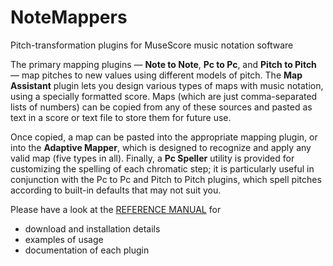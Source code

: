 # NoteMappers
Pitch-transformation plugins for MuseScore music notation software

The primary mapping plugins  —  **Note to Note**, **Pc to Pc**, and **Pitch to Pitch** —  map pitches to new values using different models of pitch. The **Map Assistant** plugin lets you design various types of maps with music notation, using a specially formatted score. Maps (which are just comma-separated lists of numbers) can be copied from any of these sources and pasted as text in a score or text file to store them for future use.

Once copied, a map can be pasted into the appropriate mapping plugin, or into the **Adaptive Mapper**, which is designed to recognize and apply any valid map (five types in all). Finally, a **Pc Speller** utility is provided for customizing the spelling of each chromatic step; it is particularly useful in conjunction with the Pc to Pc and Pitch to Pitch plugins, which spell pitches according to built-in defaults that may not suit you.

Please have a look at the [REFERENCE MANUAL](https://github.com/paulsantacruz/NoteMappers/blob/master/Reference%20Manual.md) for
- download and installation details
- examples of usage
- documentation of each plugin

